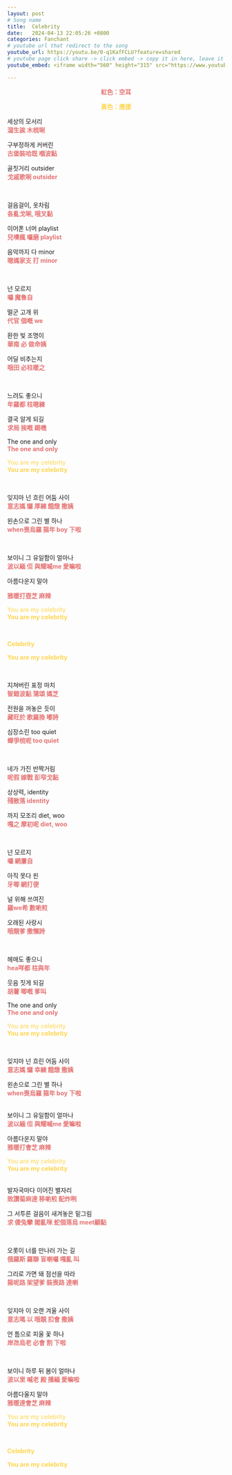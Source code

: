 ```yaml
---
layout: post
# Song name
title:  Celebrity
date:   2024-04-13 22:05:26 +0800
categories: Fanchant
# youtube url that redirect to the song
youtube_url: https://youtu.be/0-q1KafFCLU?feature=shared
# youtube page click share -> click embed -> copy it in here, leave it blank if dont 
youtube_embed: <iframe width="560" height="315" src="https://www.youtube.com/embed/0-q1KafFCLU?si=bUL9RkHikgupuEiM" title="YouTube video player" frameborder="0" allow="accelerometer; autoplay; clipboard-write; encrypted-media; gyroscope; picture-in-picture; web-share" referrerpolicy="strict-origin-when-cross-origin" allowfullscreen></iframe>

---
```

<p style="display: flex; justify-content: center;"><span style="color:#e57373;"><strong>紅色：空耳</strong></span></p>
<p style="display: flex; justify-content: center;"><span style="color:#ffd54f;"><strong>黃色：應援</strong></span></p>

<p>세상의 모서리<br><span style="color:#e57373;"><strong>瀉生誒 木梳唎</strong></span></p>
<p>구부정하게 커버린<br><span style="color:#e57373;"><strong>古堡裝哈既 嗰波黏</strong></span></p>
<p>골칫거리 outsider<br><span style="color:#e57373;"><strong>戈戚歌唎 outsider</strong></span></p>
<p>&nbsp;</p>
<p>걸음걸이, 옷차림<br><span style="color:#e57373;"><strong>各亂戈唎, 哦叉黏</strong></span></p>
<p>이어폰 너머 playlist<br><span style="color:#e57373;"><strong>兒噢瘋 囉磨 playlist</strong></span></p>
<p>음악까지 다 minor<br><span style="color:#e57373;"><strong>嗯媽家支 打 minor</strong></span></p>
<p>&nbsp;</p>
<p>넌 모르지<br><span style="color:#e57373;"><strong>囉 魔魯自</strong></span></p>
<p>떨군 고개 위<br><span style="color:#e57373;"><strong>代官 個嘅 we</strong></span></p>
<p>환한 빛 조명이<br><span style="color:#e57373;"><strong>華南 必 做命姨</strong></span></p>
<p>어딜 비추는지<br><span style="color:#e57373;"><strong>哦田 必柱暖之</strong></span></p>
<p>&nbsp;</p>
<p>느려도 좋으니<br><span style="color:#e57373;"><strong>年羅都 柱嗯練</strong></span></p>
<p>결국 알게 되길<br><span style="color:#e57373;"><strong>求局 挨嘅 踢嘰</strong></span></p>
<p>The one and only<br><span style="color:#e57373;"><strong>The one and only</strong></span></p>
<p><span style="color:#ffd54f;">You are my celebrity</span><br><span style="color:#ffd54f;"><strong>You are my celebrity</strong></span></p>
<p>&nbsp;</p>
<p>잊지마 넌 흐린 어둠 사이<br><span style="color:#e57373;"><strong>意志媽 𤓓 厚練 餓燉 撒姨</strong></span></p>
<p>왼손으로 그린 별 하나<br><span style="color:#e57373;"><strong>when喪烏羅 箍年 boy 下啦</strong></span></p>
<p>&nbsp;</p>
<p>보이니 그 유일함이 얼마나<br><span style="color:#e57373;"><strong>波以緬 佢 與耀喊me 愛嘛啦</strong></span></p>
<p>아름다운지 말야</p>
<p><span style="color:#e57373;"><strong>雅暖打壺芝 麻辣</strong></span></p>
<p><span style="color:#ffd54f;">You are my celebrity</span><br><span style="color:#ffd54f;"><strong>You are my celebrity</strong></span></p>
<p>&nbsp;</p>
<p><span style="color:#ffd54f;"><strong>Celebrity</strong></span></p>
<p><span style="color:#ffd54f;"><strong>You are my celebrity</strong></span></p>
<p>&nbsp;</p>
<p>지쳐버린 표정 마치<br><span style="color:#e57373;"><strong>智錯波黏 蒲頌 媽芝</strong></span></p>
<p>전원을 꺼놓은 듯이<br><span style="color:#e57373;"><strong>藏旺於 歌羅換 嘟詩</strong></span></p>
<p>심장소린 too quiet<br><span style="color:#e57373;"><strong>蟬爭梳呢 too quiet</strong></span></p>
<p>&nbsp;</p>
<p>네가 가진 반짝거림<br><span style="color:#e57373;"><strong>呢假 嫁戰 彭窄戈黏</strong></span></p>
<p>상상력, identity<br><span style="color:#e57373;"><strong>殘散落 identity</strong></span></p>
<p>까지 모조리 diet, woo<br><span style="color:#e57373;"><strong>嘎之 摩初呢 diet, woo</strong></span></p>
<p>&nbsp;</p>
<p>넌 모르지<br><span style="color:#e57373;"><strong>囉 網屢自</strong></span></p>
<p>아직 못다 핀<br><span style="color:#e57373;"><strong>牙唧 網打便</strong></span></p>
<p>널 위해 쓰여진<br><span style="color:#e57373;"><strong>羅we希 數喲煎</strong></span></p>
<p>오래된 사랑시<br><span style="color:#e57373;"><strong>哦靚爹 撒懶詩</strong></span></p>
<p>&nbsp;</p>
<p>헤매도 좋으니<br><span style="color:#e57373;"><strong>hea咩都 柱與年</strong></span></p>
<p>웃음 짓게 되길<br><span style="color:#e57373;"><strong>胡薯 唧嘅 爹叫</strong></span></p>
<p>The one and only<br><span style="color:#e57373;"><strong>The one and only</strong></span></p>
<p><span style="color:#ffd54f;">You are my celebrity</span><br><span style="color:#ffd54f;"><strong>You are my celebrity</strong></span></p>
<p>&nbsp;</p>
<p>잊지마 넌 흐린 어둠 사이<br><span style="color:#e57373;"><strong>意志媽 𤓓 幸練 餓燉 撒姨</strong></span></p>
<p>왼손으로 그린 별 하나<br><span style="color:#e57373;"><strong>when喪烏羅 箍年 boy 下啦</strong></span><br>&nbsp;</p>
<p>보이니 그 유일함이 얼마나<br><span style="color:#e57373;"><strong>波以緬 佢 與耀喊me 愛嘛啦</strong></span></p>
<p>아름다운지 말야<br><span style="color:#e57373;"><strong>雅暖打會芝 麻辣</strong></span></p>
<p><span style="color:#ffd54f;">You are my celebrity</span><br><span style="color:#ffd54f;"><strong>You are my celebrity</strong></span><br>&nbsp;</p>
<p>발자국마다 이어진 별자리<br><span style="color:#e57373;"><strong>敗讚菊麻達 移喲煎 配炸咧</strong></span></p>
<p>그 서투른 걸음이 새겨놓은 밑그림<br><span style="color:#e57373;"><strong>求 傻兔攣 閣亂咪 蛇個落烏 meet顧黏</strong></span></p>
<p>&nbsp;</p>
<p>오롯이 너를 만나러 가는 길<br><span style="color:#e57373;"><strong>俄羅斯 羅聯 盲喇囉 嘎亂 叫</strong></span></p>
<p>그리로 가면 돼 점선을 따라<br><span style="color:#e57373;"><strong>箍呢路 架望爹 裝喪路 達喇</strong></span></p>
<p>&nbsp;</p>
<p>잊지마 이 오랜 겨울 사이<br><span style="color:#e57373;"><strong>意志嗎 以 哦靚 扣會 撒姨</strong></span></p>
<p>언 틈으로 피울 꽃 하나<br><span style="color:#e57373;"><strong>岸氹烏老 必會 割 下啦</strong></span></p>
<p>&nbsp;</p>
<p>보이니 하루 뒤 봄이 얼마나<br><span style="color:#e57373;"><strong>波以里 喊老 殿 播緬 愛嘛啦</strong></span></p>
<p>아름다울지 말야<br><span style="color:#e57373;"><strong>雅暖達會芝 麻辣</strong></span></p>
<p><span style="color:#ffd54f;">You are my celebrity</span><br><span style="color:#ffd54f;"><strong>You are my celebrity</strong></span></p>
<p>&nbsp;</p>
<p><span style="color:#ffd54f;"><strong>Celebrity</strong></span></p>
<p><span style="color:#ffd54f;"><strong>You are my celebrity</strong></span></p>
